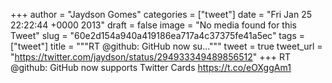 
+++
author = "Jaydson Gomes"
categories = ["tweet"]
date = "Fri Jan 25 22:22:44 +0000 2013"
draft = false
image = "No media found for this Tweet"
slug = "60e2d154a940a419186ea717a4c37375fe41a5ec"
tags = ["tweet"]
title = """RT @github: GitHub now su..."""
tweet = true
tweet_url = "https://twitter.com/jaydson/status/294933349489856512"
+++
RT @github: GitHub now supports Twitter Cards https://t.co/eOXggAm1
